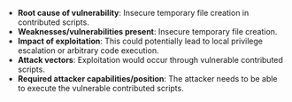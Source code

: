 - **Root cause of vulnerability**: Insecure temporary file creation in contributed scripts.
- **Weaknesses/vulnerabilities present**: Insecure temporary file creation.
- **Impact of exploitation**: This could potentially lead to local privilege escalation or arbitrary code execution.
- **Attack vectors**: Exploitation would occur through vulnerable contributed scripts.
- **Required attacker capabilities/position**: The attacker needs to be able to execute the vulnerable contributed scripts.